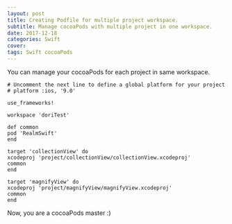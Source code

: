 ```yaml
---
layout: post
title: Creating Podfile for multiple project workspace.
subtitle: Manage cocoaPods with multiple project in one workspace.
date: 2017-12-18
categories: Swift
cover:
tags: Swift cocoaPods
---
```


You can manage your cocoaPods for each project in same workspace.

```
# Uncomment the next line to define a global platform for your project
# platform :ios, '9.0'

use_frameworks!

workspace 'doriTest'

def common
pod 'RealmSwift'
end

target 'collectionView' do
xcodeproj 'project/collectionView/collectionView.xcodeproj'
common
end

target 'magnifyView' do
xcodeproj 'project/magnifyView/magnifyView.xcodeproj'
common
end
```

Now, you are a cocoaPods master :)
